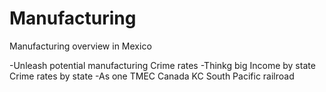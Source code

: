# Manufacturing
Manufacturing overview in Mexico

-Unleash potential manufacturing
  Crime rates
-Thinkg big
  Income by state
  Crime rates by state
-As one TMEC
  Canada KC South Pacific railroad
